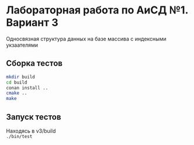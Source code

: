 # Лабораторная работа по АиСД №1. Вариант 3

Односвязная структура данных на базе массива с индексными укзаателями

## Сборка тестов

```sh
mkdir build
cd build
conan install ..
cmake ..
make
```

## Запуск тестов

Находясь в v3/build  
`./bin/test`

